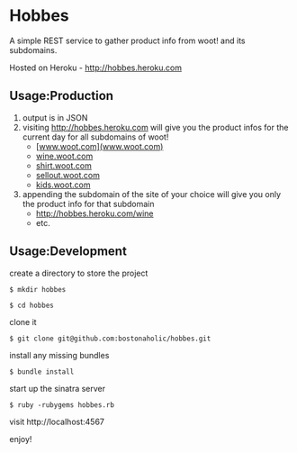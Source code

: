# Hobbes

A simple REST service to gather product info from woot! and its subdomains.

Hosted on Heroku - http://hobbes.heroku.com

## Usage:Production

1. output is in JSON
2. visiting http://hobbes.heroku.com will give you the product infos for the current day for all subdomains of woot!
   * [www.woot.com](www.woot.com)
   * [wine.woot.com](wine.woot.com)
   * [shirt.woot.com](shirt.woot.com)
   * [sellout.woot.com](sellout.woot.com)
   * [kids.woot.com](kids.woot.com)
3. appending the subdomain of the site of your choice will give you only the product info for that subdomain
   * http://hobbes.heroku.com/wine
   * etc.

## Usage:Development

create a directory to store the project

`$ mkdir hobbes`

`$ cd hobbes`

clone it

`$ git clone git@github.com:bostonaholic/hobbes.git`

install any missing bundles

`$ bundle install`

start up the sinatra server

`$ ruby -rubygems hobbes.rb`

visit http://localhost:4567

enjoy!
